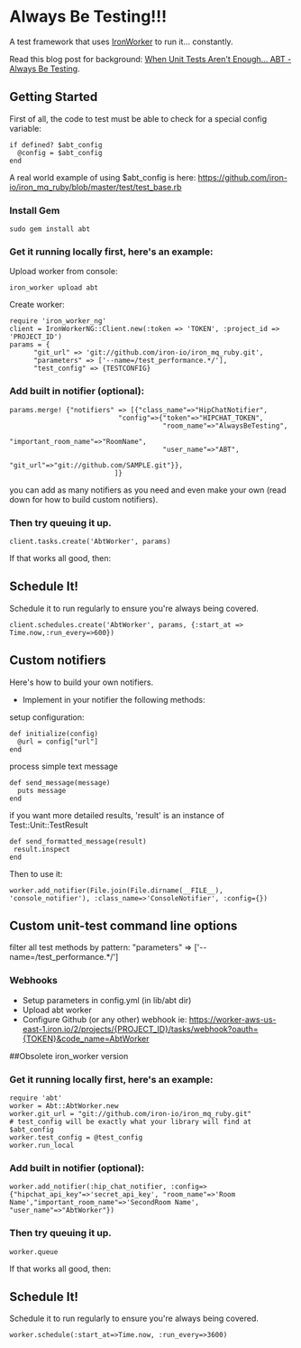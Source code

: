 # Always Be Testing!!!

A test framework that uses [IronWorker](http://www.iron.io) to run it... constantly. 

Read this blog post for background: [When Unit Tests Aren't Enough... ABT - Always Be Testing](http://blog.iron.io/2012/02/when-unit-tests-arent-enough-abt-always.html).

## Getting Started

First of all, the code to test must be able to check for a special config variable:

    if defined? $abt_config
      @config = $abt_config
    end

A real world example of using $abt_config is here: https://github.com/iron-io/iron_mq_ruby/blob/master/test/test_base.rb

### Install Gem

    sudo gem install abt

### Get it running locally first, here's an example:


 Upload worker from console:

    iron_worker upload abt

 Create worker:

    require 'iron_worker_ng'
    client = IronWorkerNG::Client.new(:token => 'TOKEN', :project_id => 'PROJECT_ID')
    params = {
          "git_url" => 'git://github.com/iron-io/iron_mq_ruby.git',
          "parameters" => ['--name=/test_performance.*/'],
          "test_config" => {TESTCONFIG}

### Add built in notifier (optional):

    params.merge! {"notifiers" => [{"class_name"=>"HipChatNotifier",
                               "config"=>{"token"=>"HIPCHAT_TOKEN",
                                          "room_name"=>"AlwaysBeTesting",
                                          "important_room_name"=>"RoomName",
                                          "user_name"=>"ABT",
                                          "git_url"=>"git://github.com/SAMPLE.git"}},
                              ]}


you can add as many notifiers as you need and even make your own (read down for how to build custom notifiers).

### Then try queuing it up.

    client.tasks.create('AbtWorker', params)

If that works all good, then:

## Schedule It!

Schedule it to run regularly to ensure you're always being covered.

    client.schedules.create('AbtWorker', params, {:start_at => Time.now,:run_every=>600})

## Custom notifiers

Here's how to build your own notifiers.

* Implement in your notifier the following methods:

setup configuration:

    def initialize(config)
      @url = config["url"]
    end

process simple text message

    def send_message(message)
      puts message
    end

if you want more detailed results, 'result' is an instance of Test::Unit::TestResult

    def send_formatted_message(result)
     result.inspect
    end

Then to use it:

    worker.add_notifier(File.join(File.dirname(__FILE__), 'console_notifier'), :class_name=>'ConsoleNotifier', :config={})


## Custom unit-test command line options

filter all test methods by pattern:
    "parameters" => ['--name=/test_performance.*/']

### Webhooks
* Setup parameters in config.yml (in lib/abt dir)
* Upload abt worker
* Configure Github (or any other) webhook ie: https://worker-aws-us-east-1.iron.io/2/projects/{PROJECT_ID}/tasks/webhook?oauth={TOKEN}&code_name=AbtWorker



##Obsolete iron_worker version

### Get it running locally first, here's an example:

    require 'abt'
    worker = Abt::AbtWorker.new
    worker.git_url = "git://github.com/iron-io/iron_mq_ruby.git"
    # test_config will be exactly what your library will find at $abt_config
    worker.test_config = @test_config
    worker.run_local

### Add built in notifier (optional):

    worker.add_notifier(:hip_chat_notifier, :config=>{"hipchat_api_key"=>'secret_api_key', "room_name"=>'Room Name',"important_room_name"=>'SecondRoom Name', "user_name"=>"AbtWorker"})

### Then try queuing it up.

    worker.queue

If that works all good, then:

## Schedule It!

Schedule it to run regularly to ensure you're always being covered.

    worker.schedule(:start_at=>Time.now, :run_every=>3600)
